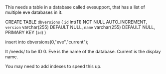This needs a table in a database called evesupport, that has a list of multiple eve databases in it. 

CREATE TABLE `dbversions` (
  `id` int(11) NOT NULL AUTO_INCREMENT,
  `version` varchar(255) DEFAULT NULL,
  `name` varchar(255) DEFAULT NULL,
  PRIMARY KEY (`id`)
)

insert into dbversions(0,"eve","current");


It /needs/ to be ID 0. Eve is the name of the database. Current is the display name.

You may need to add indexes to speed this up.
